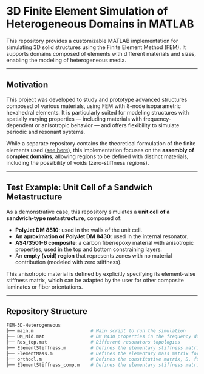 # 3D Finite Element Simulation of Heterogeneous Domains in MATLAB

This repository provides a customizable MATLAB implementation for simulating 3D solid structures using the Finite Element Method (FEM). It supports domains composed of elements with different materials and sizes, enabling the modeling of heterogeneous media.

---

## Motivation

This project was developed to study and prototype advanced structures composed of various materials, using FEM with 8-node isoparametric hexahedral elements. It is particularly suited for modeling structures with spatially varying properties — including materials with frequency-dependent or anisotropic behavior — and offers flexibility to simulate periodic and resonant systems.

While a separate repository contains the theoretical formulation of the finite elements used ([see here](https://github.com/Arincon94/Assembly-of-Elemental-Matrices-in-the-FEM)), this implementation focuses on the **assembly of complex domains**, allowing regions to be defined with distinct materials, including the possibility of voids (zero-stiffness regions).

---

## Test Example: Unit Cell of a Sandwich Metastructure

As a demonstrative case, this repository simulates a **unit cell of a sandwich-type metastructure**, composed of:

- **PolyJet DM 8510**: used in the walls of the unit cell.
- **An aproximation of PolyJet DM 8430**: used in the internal resonator.
- **AS4/3501-6 composite**: a carbon fiber/epoxy material with anisotropic properties, used in the top and bottom constraining layers.
- An **empty (void) region** that represents zones with no material contribution (modeled with zero stiffness).

This anisotropic material is defined by explicitly specifying its element-wise stiffness matrix, which can be adapted by the user for other composite laminates or fiber orientations.

---

##  Repository Structure

```bash
FEM-3D-Heterogeneous
├── main.m                     # Main script to run the simulation
├── DM_Mid.mat                 # DM 8430 properties in the frequency domain
├── Res_top.mat                # Different resonators topologies
├── ElementStiffness.m         # Defines the elementary stiffness matrix for the isotropic materials
├── ElementMass.m              # Defines the elementary mass matrix for the isotropic materials
├── orthocl.m                  # Defines the constitutive matrix, D, for the anisotropic materials (by the Professor Marcelo Trindade)
├── ElementStiffness_comp.m    # Defines the elementary stiffness matrix for the anisotropic materials
